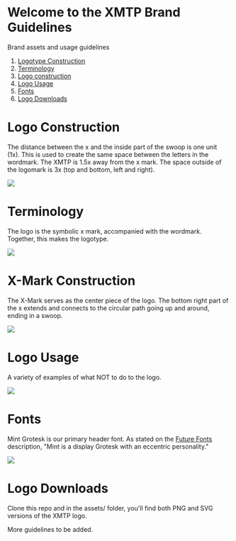 # Welcome to the XMTP Brand Guidelines
Brand assets and usage guidelines

1. [Logotype Construction](#Logotype-Construction)
2. [Terminology](#Terminology)
3. [Logo construction](#Logo-Construction)
4. [Logo Usage](#Logo-Usage)
6. [Fonts](#Fonts)
5. [Logo Downloads](#Logo-Downloads)

# Logo Construction
The distance between the x and the inside part of the swoop is one unit (1x). This is used to create the same space between the letters in the wordmark. The XMTP is 1.5x away from the x mark. The space outside of the logomark is 3x (top and bottom, left and right).

<img src="https://github.com/xmtp-org/brand/blob/updates/guideassets/construction@2x.jpg?raw=true">

# Terminology
The logo is the symbolic x mark, accompanied with the wordmark. Together, this makes the logotype.

<img src="https://github.com/xmtp-org/brand/blob/updates/guideassets/terminology@2x.jpg?raw=true">

# X-Mark Construction
The X-Mark serves as the center piece of the logo. The bottom right part of the x extends and connects to the circular path going up and around, ending in a swoop.

<img src="https://github.com/xmtp-org/brand/blob/updates/guideassets/logomark@2x.jpg?raw=true">

# Logo Usage
A variety of examples of what NOT to do to the logo.

<img src="https://github.com/xmtp-org/brand/blob/updates/guideassets/donotuse@2x.jpg?raw=true">

# Fonts
Mint Grotesk is our primary header font. As stated on the <a href="https://www.futurefonts.xyz/loveletters/mint-grotesk" target="_blank">Future Fonts</a> description, "Mint is a display Grotesk with an eccentric personality."

<img src="https://github.com/xmtp-org/brand/blob/updates/guideassets/mint@2x.jpg?raw=true">

# Logo Downloads
Clone this repo and in the assets/ folder, you'll find both PNG and SVG versions of the XMTP logo.

More guidelines to be added.